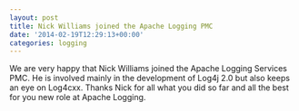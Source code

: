 ```yaml
---
layout: post
title: Nick Williams joined the Apache Logging PMC
date: '2014-02-19T12:29:13+00:00'
categories: logging
---
```

We are very happy that Nick Williams joined the Apache Logging Services PMC. He is involved mainly in the development of Log4j 2.0 but also keeps an eye on Log4cxx. Thanks Nick for all what you did so far and all the best for you new role at Apache Logging.
